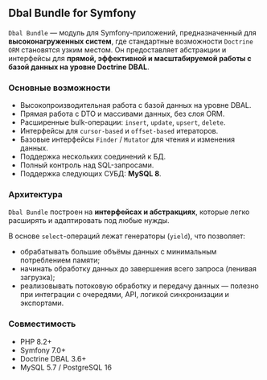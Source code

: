 ## Dbal Bundle for Symfony

`Dbal Bundle` — модуль для Symfony-приложений, предназначенный для **высоконагруженных систем**, где стандартные возможности `Doctrine ORM` становятся узким местом.
Он предоставляет абстракции и интерфейсы для **прямой, эффективной и масштабируемой работы с базой данных на уровне Doctrine DBAL**.

### Основные возможности

- Высокопроизводительная работа с базой данных на уровне DBAL.
- Прямая работа с DTO и массивами данных, без слоя ORM.
- Расширенные bulk-операции: `insert`, `update`, `upsert`, `delete`.
- Интерфейсы для `cursor-based` и `offset-based` итераторов.
- Базовые интерфейсы `Finder` / `Mutator` для чтения и изменения данных.
- Поддержка нескольких соединений к БД.
- Полный контроль над SQL-запросами.
- Поддержка следующих СУБД: **MySQL 8**.

### Архитектура

`Dbal Bundle` построен на **интерфейсах и абстракциях**, которые легко расширять и адаптировать под любые нужды.

В основе `select`-операций лежат генераторы (`yield`), что позволяет:

- обрабатывать большие объёмы данных с минимальным потреблением памяти;
- начинать обработку данных до завершения всего запроса (ленивая загрузка);
- реализовывать потоковую обработку и передачу данных — полезно при интеграции с очередями, API, логикой синхронизации и экспортами.

### Совместимость

- PHP 8.2+
- Symfony 7.0+
- Doctrine DBAL 3.6+
- MySQL 5.7 / PostgreSQL 16

